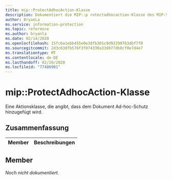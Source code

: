 ```yaml
---
title: mip::ProtectAdhocAction-Klasse
description: Dokumentiert die MIP::p rotectadhocaction-Klasse des MIP-SDKs (Microsoft Information Protection).
author: BryanLa
ms.service: information-protection
ms.topic: reference
ms.author: bryanla
ms.date: 02/14/2020
ms.openlocfilehash: 15fc6a1ebb455e0e38fb301c9d92299763dbf7f0
ms.sourcegitcommit: 2d3c638fb576f3f074330a33d077db0cf0e7d4e7
ms.translationtype: MT
ms.contentlocale: de-DE
ms.lasthandoff: 02/20/2020
ms.locfileid: "77486901"
---
```

# <a name="class-mipprotectadhocaction"></a>mip::ProtectAdhocAction-Klasse 
Eine Aktionsklasse, die angibt, dass dem Dokument Ad-hoc-Schutz hinzugefügt wird.
  
## <a name="summary"></a>Zusammenfassung
 Member                        | Beschreibungen                                
--------------------------------|---------------------------------------------
  
## <a name="members"></a>Member
_Noch nicht dokumentiert._
